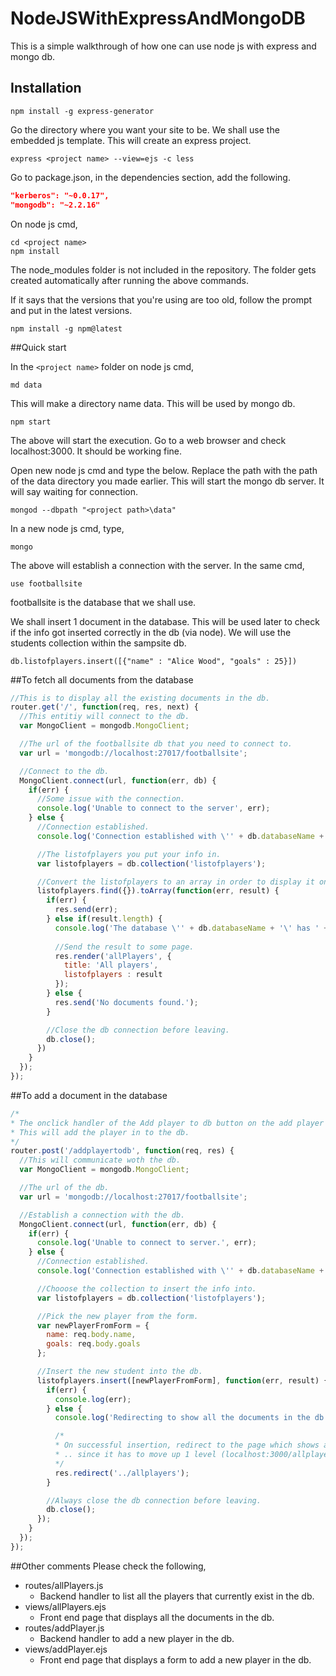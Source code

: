 # NodeJSWithExpressAndMongoDB
This is a simple walkthrough of how one can use node js with express and mongo db.

## Installation
```
npm install -g express-generator
```

Go the directory where you want your site to be. We shall use the embedded js template.
This will create an express project.
```
express <project name> --view=ejs -c less
```

Go to package.json, in the dependencies section, add the following.
```json
"kerberos": "~0.0.17",
"mongodb": "~2.2.16"
```

On node js cmd, 
```
cd <project name>
npm install
```
The node_modules folder is not included in the repository. The folder gets created automatically after running the above commands.

If it says that the versions that you're using are too old, follow the prompt and put in the latest versions.
```
npm install -g npm@latest
```

##Quick start

In the ```<project name>``` folder on node js cmd, 
```
md data
```

This will make a directory name data. This will be used by mongo db.
```
npm start
```
The above will start the execution. Go to a web browser and check localhost:3000. It should be working fine.

Open new node js cmd and type the below. Replace the path with the path of the data directory you made earlier. This will start the mongo db server. It will say waiting for connection.
```
mongod --dbpath "<project path>\data"
```
In a new node js cmd, type,
```
mongo
```
The above will establish a connection with the server. In the same cmd,
```
use footballsite
```
footballsite is the database that we shall use.

We shall insert 1 document in the database. This will be used later to check if the info got inserted correctly in the db (via node). We will use the students collection within the sampsite db.
```
db.listofplayers.insert([{"name" : "Alice Wood", "goals" : 25}])
```



##To fetch all documents from the database
```javascript
//This is to display all the existing documents in the db.
router.get('/', function(req, res, next) {
  //This entitiy will connect to the db.
  var MongoClient = mongodb.MongoClient;

  //The url of the footballsite db that you need to connect to.
  var url = 'mongodb://localhost:27017/footballsite';

  //Connect to the db.
  MongoClient.connect(url, function(err, db) {
    if(err) {
      //Some issue with the connection.
      console.log('Unable to connect to the server', err);
    } else {
      //Connection established.
      console.log('Connection established with \'' + db.databaseName + '\'.');

      //The listofplayers you put your info in.
      var listofplayers = db.collection('listofplayers');

      //Convert the listofplayers to an array in order to display it on a page.
      listofplayers.find({}).toArray(function(err, result) {
        if(err) {
          res.send(err);
        } else if(result.length) {
          console.log('The database \'' + db.databaseName + '\' has ' + result.length + ' documents.');
          
          //Send the result to some page.
          res.render('allPlayers', {
            title: 'All players',
            listofplayers : result
          });
        } else {
          res.send('No documents found.');
        }

        //Close the db connection before leaving.
        db.close();
      })
    }
  });
});
```



##To add a document in the database
```javascript
/*
* The onclick handler of the Add player to db button on the add player page.
* This will add the player in to the db.
*/
router.post('/addplayertodb', function(req, res) {
  //This will communicate woth the db.
  var MongoClient = mongodb.MongoClient;

  //The url of the db.
  var url = 'mongodb://localhost:27017/footballsite';

  //Establish a connection with the db.
  MongoClient.connect(url, function(err, db) {
    if(err) {
      console.log('Unable to connect to server.', err);
    } else {
      //Connection established.
      console.log('Connection established with \'' + db.databaseName + '\'.');

      //Chooose the collection to insert the info into.
      var listofplayers = db.collection('listofplayers');

      //Pick the new player from the form.
      var newPlayerFromForm = {
        name: req.body.name,
        goals: req.body.goals
      };

      //Insert the new student into the db.
      listofplayers.insert([newPlayerFromForm], function(err, result) {
        if(err) {
          console.log(err);
        } else { 
          console.log('Redirecting to show all the documents in the db.');

          /*
          * On successful insertion, redirect to the page which shows all the documents in the db.
          * .. since it has to move up 1 level (localhost:3000/allplayers).
          */
          res.redirect('../allplayers');
        }

        //Always close the db connection before leaving.
        db.close();
      });
    }
  });
});
```


##Other comments
Please check the following,
* routes/allPlayers.js
  * Backend handler to list all the players that currently exist in the db.
* views/allPlayers.ejs
  * Front end page that displays all the documents in the db.
* routes/addPlayer.js
  * Backend handler to add a new player in the db.
* views/addPlayer.ejs
  * Front end page that displays a form to add a new player in the db.
